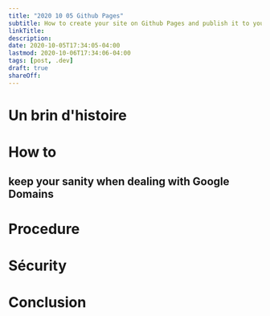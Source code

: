 ```yaml
---
title: "2020 10 05 Github Pages"
subtitle: How to create your site on Github Pages and publish it to your .dev domain
linkTitle:
description:
date: 2020-10-05T17:34:05-04:00
lastmod: 2020-10-06T17:34:06-04:00
tags: [post, .dev]
draft: true
shareOff:
---
```


# Un brin d'histoire

# How to
## keep your sanity when dealing with Google Domains


# Procedure


# Sécurity

# Conclusion
